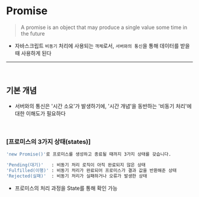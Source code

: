 # Promise
> A promise is an object that may produce a single value some time in the future
* 자바스크립트 `비동기` 처리에 사용되는 `객체`로서, `서버와의 통신`을 통해 데이터를 받을 때 사용하게 된다

<hr>
<br>

## 기본 개념
* 서버와의 통신은 '시간 소요'가 발생하기에, '시간 개념'을 동반하는 '비동기 처리'에 대한 이해도가 필요하다 

<br>

### [프로미스의 3가지 상태(states)]

```bash
'new Promise()'로 프로미스를 생성하고 종료될 때까지 3가지 상태를 갖습니다.

'Pending(대기)'   : 비동기 처리 로직이 아직 완료되지 않은 상태
'Fulfilled(이행)' : 비동기 처리가 완료되어 프로미스가 결과 값을 반환해준 상태
'Rejected(실패)'  : 비동기 처리가 실패하거나 오류가 발생한 상태
```
*  프로미스의 처리 과정을 State를 통해 확인 가능


